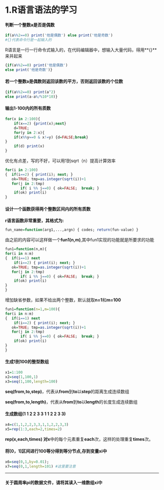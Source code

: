 # 1.R语言语法的学习

#### 判断一个整数a是否是偶数

``` R
if(a%%2==0) print('他是偶数') else print('他是奇数')
#{}代表命令行是一起输入的
```

R语言是一行一行命令式输入的，在代码编辑器中，想输入大量代码，得用**{}**来并起来

``` R
{if(a%%2==0) print('他是偶数') 
else print('他是奇数')}
```

#### 若一个整数a是偶数则返回该数的平方，否则返回该数的个位数

```R
{if(a%%2==0) print(a^2) 
else print(a-a%/%10*10)}
```

#### 输出1-100内的所有质数

``` R
for(x in 2:100){
	if(x==2) {print(x);next}
	d=TRUE;
	for(y in 2:x){
	if(x%%y==0 & x!=y) {d=FALSE;break}
}
	if(d) print(x)
}
```

优化有点差，写的不好，可以用1到sqrt（n）提高计算效率

``` R
for(i in 2:100)
{  if(i==2) { print(i); next; }
   ok=TRUE; tmp=as.integer(sqrt(i))+1
   for(j in 2:tmp)
       if( i %% j==0) { ok=FALSE;  break; }
    if(ok) print(i)
}
```

#### 设计一个函数获得两个整数区间内的所有质数

**r语言函数非常重要，其格式为:**

``` R
fun_name=function(arg1,...,argn) { codes; return(fun-value) }
```

由之前的内容可以这样做一个**fun1(n,m)**,其中fun1实现的功能就是所要求的功能

``` R
fun1=function(n,m){
for(i in n:m)
{  if(i==1) next
	if(i==2) { print(i); next; }
   ok=TRUE; tmp=as.integer(sqrt(i))+1
   for(j in 2:tmp)
       if( i %% j==0) { ok=FALSE;  break; }
    if(ok) print(i)
}
}
```

增加缺省参数，如果不给出两个整数，默认就取**n=1**和**m=100**

``` r
fun1=function(n=1,m=100){
for(i in n:m)
{  if(i==1) next
	if(i==2) { print(i); next; }
   ok=TRUE; tmp=as.integer(sqrt(i))+1
   for(j in 2:tmp)
       if( i %% j==0) { ok=FALSE;  break; }
    if(ok) print(i)
}
}
```

#### 生成1到100的整型数组

``` r
x1=1:100
x2=seq(1,100,1)
x3=seq(1,100,length=100)
```

**seq(from,to,step)**，代表从**from**到**to**以**step**的距离生成连续数组

**seq(from,to,length)**，代表从**from**到**to**以**length**的长度生成连续数组

#### 生成数组(1 1 2 2 3 3 1 1 2 2 3 3)

``` R
x4=c(1,1,2,2,3,3,1,1,2,2,3,3)
x5=rep(1:3,each=2,times=2)
```

**rep(x,each,times) **对**x**中的每个元素重复**each**次，这样的处理重复**times**次。

#### 将[0，1]区间进行100等分得到等分节点,存到变量xi中

``` r
x6=seq(0,1,by=0.01);   
x7=seq(0,1,length=101) #这里要注意
```

----

#### 关于圆周率pi的数据文件，请将其读入一维数组xi中



